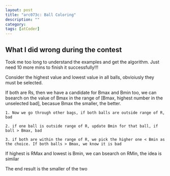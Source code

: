 ```yaml
---
layout: post
title: "arc073c: Ball Coloring"
description: ""
category: 
tags: [atCoder]
---
```

What I did wrong during the contest
-----------------
Took me too long to understand the examples and get the algorithm. Just need 10 more mins to finish it successfully!!!

Consider the highest value and lowest value in all balls, obvioiusly they must be selected.

If both are Rs, then we have a candidate for Bmax and Bmin too, we can bsearch on the value of Bmax in the range of [Bmax, highest number in the unselected bad], becasue Bmax the smaller, the better.

```
1. Now we go through other bags, if both balls are outside range of R, bad

2. if one ball is outside range of R, update Bmin for that ball, if ball > Bmax, bad

3. if both are within the range of R, we pick the higher one < Bmin as the choice. If both balls > Bmax, we know it is bad
```

If highest is RMax and lowest is Bmin, we can bsearch on RMin, the idea is similar 

The end result is the smaller of the two
